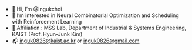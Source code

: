 - 👋 Hi, I’m @Ingukchoi
- 👀 I’m interested in Neural Combinatorial Optimization and Scheduling with Reinforcement Learning
- :school: Affiliation : MSS Lab, Department of Industrial & Systems Engineering, KAIST (Prof. Hyun-Junk Kim)
- :mailbox_with_mail: inguk0826@kaist.ac.kr or inguk0826@gmail.com
